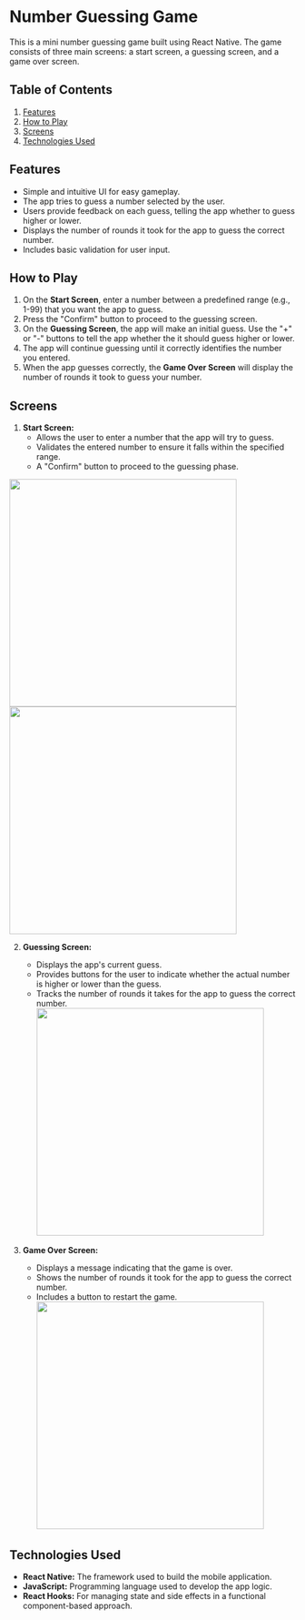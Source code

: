 # Number Guessing Game

This is a mini number guessing game built using React Native. The game consists of three main screens: a start screen, a guessing screen, and a game over screen.

## Table of Contents

1. [Features](#features)
2. [How to Play](#how-to-play)
3. [Screens](#screens)
4. [Technologies Used](#technologies-used)

## Features

- Simple and intuitive UI for easy gameplay.
- The app tries to guess a number selected by the user.
- Users provide feedback on each guess, telling the app whether to guess higher or lower.
- Displays the number of rounds it took for the app to guess the correct number.
- Includes basic validation for user input.


## How to Play

1. On the **Start Screen**, enter a number between a predefined range (e.g., 1-99) that you want the app to guess.
2. Press the "Confirm" button to proceed to the guessing screen.
3. On the **Guessing Screen**, the app will make an initial guess. Use the "+" or "-" buttons to tell the app whether the it should guess higher or lower.
4. The app will continue guessing until it correctly identifies the number you entered.
5. When the app guesses correctly, the **Game Over Screen** will display the number of rounds it took to guess your number.

## Screens

1. **Start Screen:**
   - Allows the user to enter a number that the app will try to guess.
   - Validates the entered number to ensure it falls within the specified range.
   - A "Confirm" button to proceed to the guessing phase.
     
<img height = 400, src = "https://github.com/user-attachments/assets/881bdcf5-4f67-427c-bd53-d25a4a1eeed4"/>      <img height = 400, src = "https://github.com/user-attachments/assets/a315e026-6838-43de-86c6-781f3583160e"/> 


2. **Guessing Screen:**
   - Displays the app's current guess.
   - Provides buttons for the user to indicate whether the actual number is higher or lower than the guess.
   - Tracks the number of rounds it takes for the app to guess the correct number.
     <img height = 400, src = "https://github.com/user-attachments/assets/4530633a-ce74-48e4-9e43-15578c04dd4a"/>


3. **Game Over Screen:**
   - Displays a message indicating that the game is over.
   - Shows the number of rounds it took for the app to guess the correct number.
   - Includes a button to restart the game.
     <img height = 400, src = "https://github.com/user-attachments/assets/4de3d00b-ae4a-4a3f-8bfc-4a76149e7568"/>
 

## Technologies Used

- **React Native:** The framework used to build the mobile application.
- **JavaScript:** Programming language used to develop the app logic.
- **React Hooks:** For managing state and side effects in a functional component-based approach.

